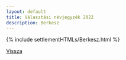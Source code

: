 ```yaml
---
layout: default
title: Választási névjegyzék 2022
description: Berkesz
---
```


{% include settlementHTMLs/Berkesz.html %}

[Vissza](../)
